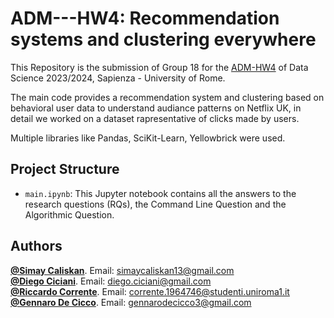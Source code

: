 # ADM---HW4: Recommendation systems and clustering everywhere
This Repository is the submission of Group 18 for the [ADM-HW4](https://github.com/Sapienza-University-Rome/ADM/tree/master/2023/Homework_4) of Data Science 2023/2024, Sapienza - University of Rome. 

The main code provides a recommendation system and clustering based on behavioral user data to understand audiance patterns on Netflix UK, in detail we worked on a dataset rapresentative of clicks made by users.

Multiple libraries like Pandas, SciKit-Learn, Yellowbrick were used.<br>



## Project Structure

- `main.ipynb`: This Jupyter notebook contains all the answers to the research questions (RQs), the Command Line Question and the Algorithmic Question. <br>



## Authors 

[**@Simay Caliskan**](https://github.com/simaycaliskan). Email:  simaycaliskan13@gmail.com <br>
[**@Diego Ciciani**](https://github.com/diego-ciciani01). Email:  diego.ciciani@gmail.com<br>
[**@Riccardo Corrente**](https://github.com/RiccardoCorr). Email:  corrente.1964746@studenti.uniroma1.it <br>
[**@Gennaro De Cicco**](https://github.com/gennarodecicco). Email:  gennarodecicco3@gmail.com
